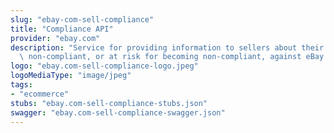 ```yaml
---
slug: "ebay-com-sell-compliance"
title: "Compliance API"
provider: "ebay.com"
description: "Service for providing information to sellers about their listings being\
  \ non-compliant, or at risk for becoming non-compliant, against eBay listing policies."
logo: "ebay.com-sell-compliance-logo.jpeg"
logoMediaType: "image/jpeg"
tags:
- "ecommerce"
stubs: "ebay.com-sell-compliance-stubs.json"
swagger: "ebay.com-sell-compliance-swagger.json"
---
```

